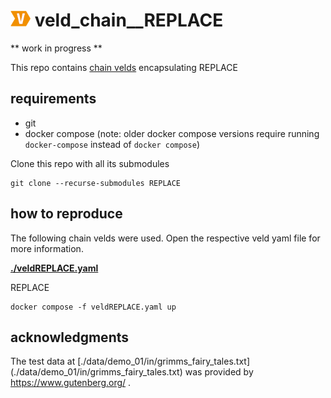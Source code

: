 # ![veld chain](https://raw.githubusercontent.com/veldhub/.github/refs/heads/main/images/symbol_V_letter.png) veld_chain__REPLACE

\*\* work in progress \*\*

This repo contains [chain velds](https://zenodo.org/records/13322913) encapsulating REPLACE

## requirements

- git
- docker compose (note: older docker compose versions require running `docker-compose` instead of 
  `docker compose`)

Clone this repo with all its submodules
```
git clone --recurse-submodules REPLACE
```

## how to reproduce

The following chain velds were used. Open the respective veld yaml file for more information.

**[./veldREPLACE.yaml](./veldREPLACE.yaml)** 

REPLACE

```
docker compose -f veldREPLACE.yaml up
```

## acknowledgments

The test data at [./data/demo_01/in/grimms_fairy_tales.txt]
(./data/demo_01/in/grimms_fairy_tales.txt) was provided by https://www.gutenberg.org/ .

